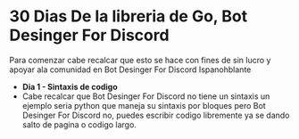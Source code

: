 # 30 Dias De la libreria de Go, Bot Desinger For Discord

Para comenzar cabe recalcar que esto se hace con fines de sin lucro y apoyar ala comunidad en Bot Desinger For Discord Ispanohblante


- **Dia 1 - Sintaxis de codigo**
- Cabe recalcar que Bot Desinger For Discord no tiene un sintaxis un ejemplo seria python que maneja su sintaxis por bloques pero Bot Desinger For Discord no, puedes escribir codigo libremente ya se dando salto de pagina o codigo largo.
